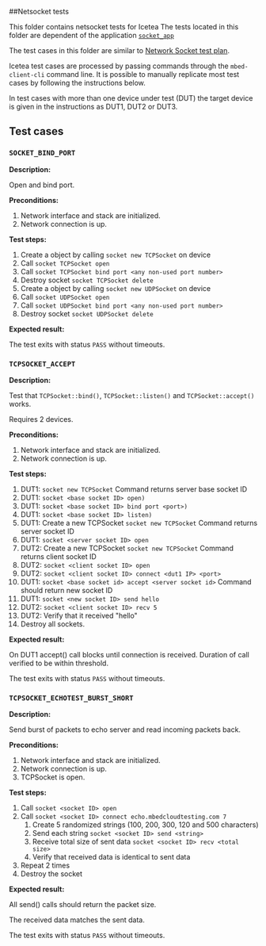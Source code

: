 ##Netsocket tests

This folder contains netsocket tests for Icetea
The tests located in this folder are dependent of the application [`socket_app`](https://github.com/ARMmbed/mbed-os/blob/master/TEST_APPS/device/socket_app)

The test cases in this folder are similar to [Network Socket test plan](https://github.com/ARMmbed/mbed-os/blob/master/TESTS/netsocket/README.md).

Icetea test cases are processed by passing commands through the `mbed-client-cli` command line. It is possible to manually replicate most test cases by following the instructions below.

In test cases with more than one device under test (DUT) the target device is given in the instructions as DUT1, DUT2 or DUT3.

## Test cases

### `SOCKET_BIND_PORT`

**Description:**

Open and bind port.

**Preconditions:**

1.  Network interface and stack are initialized.
2.  Network connection is up.

**Test steps:**

1.  Create a object by calling `socket new TCPSocket` on device
2.  Call `socket TCPSocket open`
3.  Call `socket TCPSocket bind port <any non-used port number>`
4.  Destroy socket `socket TCPSocket delete`
5.  Create a object by calling `socket new UDPSocket` on device
6.  Call `socket UDPSocket open`
7.  Call `socket UDPSocket bind port <any non-used port number>`
8.  Destroy socket `socket UDPSocket delete`

**Expected result:**

The test exits with status `PASS` without timeouts.

### `TCPSOCKET_ACCEPT`

**Description:**

Test that `TCPSocket::bind()`, `TCPSocket::listen()`
and `TCPSocket::accept()` works.

Requires 2 devices.

**Preconditions:**

1.  Network interface and stack are initialized.
2.  Network connection is up.

**Test steps:**

1.  DUT1: `socket new TCPSocket`
    Command returns server base socket ID
2.  DUT1: `socket <base socket ID> open)`
3.  DUT1: `socket <base socket ID> bind port <port>)`
4.  DUT1: `socket <base socket ID> listen)`
5.  DUT1: Create a new TCPSocket `socket new TCPSocket`
    Command returns server socket ID
6.  DUT1: `socket <server socket ID> open`
7.  DUT2: Create a new TCPSocket `socket new TCPSocket`
    Command returns client socket ID
8.  DUT2: `socket <client socket ID> open`
9.  DUT2: `socket <client socket ID> connect <dut1 IP> <port>`
10. DUT1: `socket <base socket id> accept <server socket id>`
    Command should return new socket ID
11. DUT1: `socket <new socket ID> send hello`
12. DUT2: `socket <client socket ID> recv 5`
13. DUT2: Verify that it received "hello"
14. Destroy all sockets.

**Expected result:**

On DUT1 accept() call blocks until connection is received. Duration
of call verified to be within threshold.

The test exits with status `PASS` without timeouts.

### `TCPSOCKET_ECHOTEST_BURST_SHORT`

**Description:**

Send burst of packets to echo server and read incoming packets back.

**Preconditions:**

1.  Network interface and stack are initialized.
2.  Network connection is up.
3.  TCPSocket is open.

**Test steps:**

1.  Call `socket <socket ID> open`
2.  Call `socket <socket ID> connect echo.mbedcloudtesting.com 7`
    1.  Create 5 randomized strings
        (100, 200, 300, 120 and 500 characters)
    2.  Send each string `socket <socket ID> send <string>`
    3.  Receive total size of sent data
        `socket <socket ID> recv <total size>`
    4.  Verify that received data is identical to sent data
3.  Repeat 2 times
4.  Destroy the socket

**Expected result:**

All send() calls should return the packet size.

The received data matches the sent data.

The test exits with status `PASS` without timeouts.
